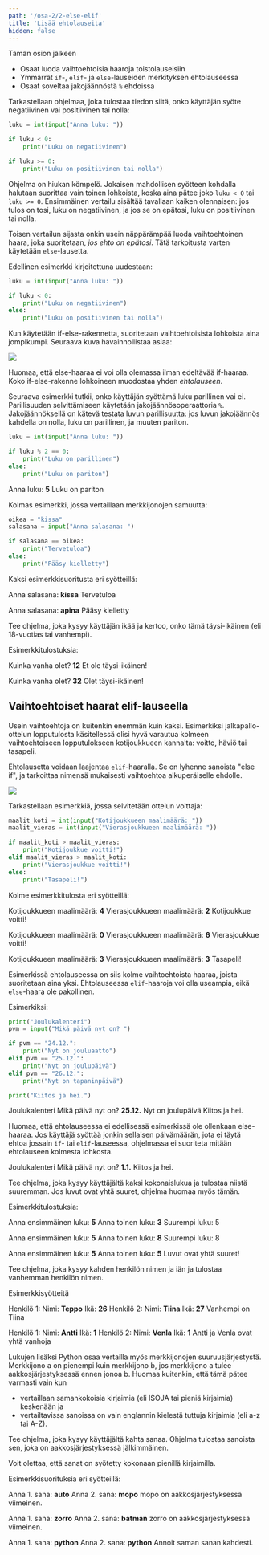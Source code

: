 ```yaml
---
path: '/osa-2/2-else-elif'
title: 'Lisää ehtolauseita'
hidden: false
---
```



<text-box variant='learningObjectives' name='Oppimistavoitteet'>

Tämän osion jälkeen

- Osaat luoda vaihtoehtoisia haaroja toistolauseisiin
- Ymmärrät `if`-, `elif`- ja `else`-lauseiden merkityksen ehtolauseessa
- Osaat soveltaa jakojäännöstä `%` ehdoissa

</text-box>

Tarkastellaan ohjelmaa, joka tulostaa tiedon siitä, onko käyttäjän syöte negatiivinen vai positiivinen tai nolla:

```python
luku = int(input("Anna luku: "))

if luku < 0:
    print("Luku on negatiivinen")

if luku >= 0:
    print("Luku on positiivinen tai nolla")
```

Ohjelma on hiukan kömpelö. Jokaisen mahdollisen syötteen kohdalla halutaan suorittaa vain toinen lohkoista, koska aina pätee joko `luku < 0` tai `luku >= 0`. Ensimmäinen vertailu sisältää tavallaan kaiken olennaisen: jos tulos on tosi, luku on negatiivinen, ja jos se on epätosi, luku on positiivinen tai nolla.

Toisen vertailun sijasta onkin usein näppärämpää luoda vaihtoehtoinen haara, joka suoritetaan, _jos ehto on epätosi_. Tätä tarkoitusta varten käytetään `else`-lausetta.

Edellinen esimerkki kirjoitettuna uudestaan:

```python
luku = int(input("Anna luku: "))

if luku < 0:
    print("Luku on negatiivinen")
else:
    print("Luku on positiivinen tai nolla")
```

Kun käytetään if-else-rakennetta, suoritetaan vaihtoehtoisista lohkoista aina jompikumpi. Seuraava kuva havainnollistaa asiaa:

<img src="2_2_1.png">

Huomaa, että else-haaraa ei voi olla olemassa ilman edeltävää if-haaraa. Koko if-else-rakenne lohkoineen muodostaa yhden _ehtolauseen_.

Seuraava esimerkki tutkii, onko käyttäjän syöttämä luku parillinen vai ei. Parillisuuden selvittämiseen käytetään jakojäännösoperaattoria `%`. Jakojäännöksellä on kätevä testata luvun parillisuutta: jos luvun jakojäännös kahdella on nolla, luku on parillinen, ja muuten pariton.

```python
luku = int(input("Anna luku: "))

if luku % 2 == 0:
    print("Luku on parillinen")
else:
    print("Luku on pariton")
```

<sample-output>

Anna luku: **5**
Luku on pariton

</sample-output>

Kolmas esimerkki, jossa vertaillaan merkkijonojen samuutta:

```python
oikea = "kissa"
salasana = input("Anna salasana: ")

if salasana == oikea:
    print("Tervetuloa")
else:
    print("Pääsy kielletty")
```

Kaksi esimerkkisuoritusta eri syötteillä:

<sample-output>

Anna salasana: **kissa**
Tervetuloa

</sample-output>

<sample-output>

Anna salasana: **apina**
Pääsy kielletty

</sample-output>


<in-browser-programming-exercise name="Täysi-ikäisyys" tmcname="osa02-04_taysi_ikaisyys" height="400px">

Tee ohjelma, joka kysyy käyttäjän ikää ja kertoo, onko tämä täysi-ikäinen (eli 18-vuotias tai vanhempi).

Esimerkkitulostuksia:

<sample-output>

Kuinka vanha olet? **12**
Et ole täysi-ikäinen!

</sample-output>


<sample-output>

Kuinka vanha olet? **32**
Olet täysi-ikäinen!

</sample-output>

</in-browser-programming-exercise>

## Vaihtoehtoiset haarat elif-lauseella

Usein vaihtoehtoja on kuitenkin enemmän kuin kaksi. Esimerkiksi jalkapallo-ottelun lopputulosta käsitellessä olisi hyvä varautua kolmeen vaihtoehtoiseen lopputulokseen kotijoukkueen kannalta: voitto, häviö tai tasapeli.

Ehtolausetta voidaan laajentaa `elif`-haaralla. Se on lyhenne sanoista "else if", ja tarkoittaa nimensä mukaisesti vaihtoehtoa alkuperäiselle ehdolle.

<img src="2_2_2.png">

Tarkastellaan esimerkkiä, jossa selvitetään ottelun voittaja:

```python
maalit_koti = int(input("Kotijoukkueen maalimäärä: "))
maalit_vieras = int(input("Vierasjoukkueen maalimäärä: "))

if maalit_koti > maalit_vieras:
    print("Kotijoukkue voitti!")
elif maalit_vieras > maalit_koti:
    print("Vierasjoukkue voitti!")
else:
    print("Tasapeli!")
```

Kolme esimerkkitulosta eri syötteillä:

<sample-output>

Kotijoukkueen maalimäärä: **4**
Vierasjoukkueen maalimäärä: **2**
Kotijoukkue voitti!

</sample-output>

<sample-output>

Kotijoukkueen maalimäärä: **0**
Vierasjoukkueen maalimäärä: **6**
Vierasjoukkue voitti!

</sample-output>

<sample-output>

Kotijoukkueen maalimäärä: **3**
Vierasjoukkueen maalimäärä: **3**
Tasapeli!

</sample-output>

Esimerkissä ehtolauseessa on siis kolme vaihtoehtoista haaraa, joista suoritetaan aina yksi. Ehtolauseessa `elif`-haaroja voi olla useampia, eikä `else`-haara ole pakollinen.

Esimerkiksi:

```python
print("Joulukalenteri")
pvm = input("Mikä päivä nyt on? ")

if pvm == "24.12.":
    print("Nyt on jouluaatto")
elif pvm == "25.12.":
    print("Nyt on joulupäivä")
elif pvm == "26.12.":
    print("Nyt on tapaninpäivä")

print("Kiitos ja hei.")
```

<sample-output>

Joulukalenteri
Mikä päivä nyt on? **25.12.**
Nyt on joulupäivä
Kiitos ja hei.

</sample-output>

Huomaa, että ehtolauseessa ei edellisessä esimerkissä ole ollenkaan else-haaraa. Jos käyttäjä syöttää jonkin sellaisen päivämäärän, jota ei täytä ehtoa jossain `if`- tai `elif`-lauseessa, ohjelmassa ei suoriteta mitään ehtolauseen kolmesta lohkosta.

<sample-output>

Joulukalenteri
Mikä päivä nyt on? **1.1.**
Kiitos ja hei.

</sample-output>

<in-browser-programming-exercise name=" Suurempi tai yhtäsuuri" tmcname="osa02-05_suurempi_tai_yhtasuuri"  height="400px">

Tee ohjelma, joka kysyy käyttäjältä kaksi kokonaislukua ja tulostaa niistä suuremman. Jos luvut ovat yhtä suuret, ohjelma huomaa myös tämän.

Esimerkkitulostuksia:

<sample-output>

Anna ensimmäinen luku: **5**
Anna toinen luku: **3**
Suurempi luku: 5

</sample-output>

<sample-output>

Anna ensimmäinen luku: **5**
Anna toinen luku: **8**
Suurempi luku: 8

</sample-output>

<sample-output>

Anna ensimmäinen luku: **5**
Anna toinen luku: **5**
Luvut ovat yhtä suuret!

</sample-output>

</in-browser-programming-exercise>


<in-browser-programming-exercise name="Vanhempi" tmcname="osa02-06_vanhempi" height="550px">

Tee ohjelma, joka kysyy kahden henkilön nimen ja iän ja tulostaa vanhemman henkilön nimen.

Esimerkkisyötteitä

<sample-output>

Henkilö 1:
Nimi: **Teppo**
Ikä: **26**
Henkilö 2:
Nimi: **Tiina**
Ikä: **27**
Vanhempi on Tiina

</sample-output>

<sample-output>

Henkilö 1:
Nimi: **Antti**
Ikä: **1**
Henkilö 2:
Nimi: **Venla**
Ikä: **1**
Antti ja Venla ovat yhtä vanhoja

</sample-output>

</in-browser-programming-exercise>

<in-browser-programming-exercise name="Aakkosjärjestyksessä viimeinen" tmcname="osa02-07_aakkkosjarjestyksessa_viimeinen"  height="500px">

Lukujen lisäksi Python osaa vertailla myös merkkijonojen suuruusjärjestystä. Merkkijono a on pienempi kuin merkkijono b, jos merkkijono a tulee aakkosjärjestyksessä ennen jonoa b.
Huomaa kuitenkin, että tämä pätee varmasti vain kun
- vertaillaan samankokoisia kirjaimia (eli ISOJA tai pieniä kirjaimia) keskenään ja
- vertailtavissa sanoissa on vain englannin kielestä tuttuja kirjaimia (eli a-z tai A-Z).

Tee ohjelma, joka kysyy käyttäjältä kahta sanaa. Ohjelma tulostaa sanoista sen, joka on aakkosjärjestyksessä jälkimmäinen.

Voit olettaa, että sanat on syötetty kokonaan pienillä kirjaimilla.

Esimerkkisuorituksia eri syötteillä:

<sample-output>

Anna 1. sana: **auto**
Anna 2. sana: **mopo**
mopo on aakkosjärjestyksessä viimeinen.

</sample-output>

<sample-output>

Anna 1. sana: **zorro**
Anna 2. sana: **batman**
zorro on aakkosjärjestyksessä viimeinen.

</sample-output>

<sample-output>

Anna 1. sana: **python**
Anna 2. sana: **python**
Annoit saman sanan kahdesti.

</sample-output>

</in-browser-programming-exercise>

<quiz id="518a3af0-3773-5fbd-bbf2-5a82bdf3212d"></quiz>
